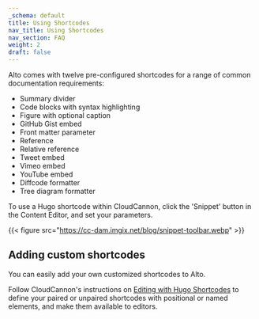 ```yaml
---
_schema: default
title: Using Shortcodes
nav_title: Using Shortcodes
nav_section: FAQ
weight: 2
draft: false
---
```

Alto comes with twelve pre-configured shortcodes for a range of common documentation requirements:&nbsp;

* Summary divider
* Code blocks with syntax highlighting
* Figure with optional caption
* GitHub Gist embed
* Front matter parameter
* Reference
* Relative reference
* Tweet embed
* Vimeo embed
* YouTube embed
* Diffcode formatter
* Tree diagram formatter

To use a Hugo shortcode within CloudCannon, click the 'Snippet' button in the Content Editor, and set your parameters.

{{< figure src="https://cc-dam.imgix.net/blog/snippet-toolbar.webp" >}}

## Adding custom shortcodes

You can easily add your own customized shortcodes to Alto.

Follow CloudCannon's instructions on <a target="_blank" rel="noopener" href="https://cloudcannon.com/documentation/articles/editing-with-hugo-shortcodes/">Editing with Hugo Shortcodes</a> to define your paired or unpaired shortcodes with positional or named elements, and make them available to editors.&nbsp;